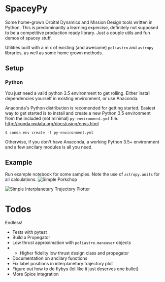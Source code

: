 # SpaceyPy
Some home-grown Orbital Dynamics and Mission Design tools written in Python. This is predominantly a learning expercise, definitely not supposed to be a competitive production ready library. Just a couple utils and fun demos of spacey stuff. 

Utilities built with a mix of existing (and awesome) `poliastro` and `astropy` libraries, as well as some home grown methods.

## Setup

### Python
You just need a valid python 3.5 environment to get rolling. Either install dependencies yourself in existing environment, or use Anaconda. 

Anaconda's Python distribution is recomended for getting started. Easiest way to get started is to install and create a new Python 3.5 environment from the included (not minimal) `py-environment.yml` file. 
http://conda.pydata.org/docs/using/envs.html

```
$ conda env create -f py-environment.yml
```
Otherwise, if you don't have Anaconda, a working Python 3.5+ environment and a few ancilary modules is all you need. 

## Example
Run example notebook for some samples. Note the use of `astropy.units` for all calculations. 
![Simple Porkchop](http://i.imgur.com/PUKyoQr.png)

![Simple Interplanetary Trajectory Plotter](http://i.imgur.com/MSlBB8X.png)

# Todos
Endless! 

* Tests with pytest
* Build a Propegator
* Low thrust approximation with `poliastro.maneuver` objects
* * Higher fidelity low thrust design class and propegator
* Documentation on ancilary functions
* Fix label positions in interplanetary trajectory plot
* Figure out how to do flybys (lol like it just deserves one bullet)
* More Spice integration
